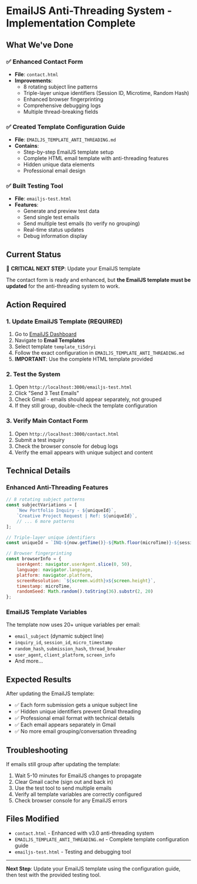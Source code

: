# EmailJS Anti-Threading System - Implementation Complete

## What We've Done

### ✅ Enhanced Contact Form
- **File**: `contact.html`
- **Improvements**:
  - 8 rotating subject line patterns
  - Triple-layer unique identifiers (Session ID, Microtime, Random Hash)
  - Enhanced browser fingerprinting
  - Comprehensive debugging logs
  - Multiple thread-breaking fields

### ✅ Created Template Configuration Guide
- **File**: `EMAILJS_TEMPLATE_ANTI_THREADING.md`
- **Contains**:
  - Step-by-step EmailJS template setup
  - Complete HTML email template with anti-threading features
  - Hidden unique data elements
  - Professional email design

### ✅ Built Testing Tool
- **File**: `emailjs-test.html`
- **Features**:
  - Generate and preview test data
  - Send single test emails
  - Send multiple test emails (to verify no grouping)
  - Real-time status updates
  - Debug information display

## Current Status

🔴 **CRITICAL NEXT STEP**: Update your EmailJS template

The contact form is ready and enhanced, but **the EmailJS template must be updated** for the anti-threading system to work.

## Action Required

### 1. Update EmailJS Template (REQUIRED)
1. Go to [EmailJS Dashboard](https://dashboard.emailjs.com)
2. Navigate to **Email Templates**
3. Select template `template_ti5dryi`
4. Follow the exact configuration in `EMAILJS_TEMPLATE_ANTI_THREADING.md`
5. **IMPORTANT**: Use the complete HTML template provided

### 2. Test the System
1. Open `http://localhost:3000/emailjs-test.html`
2. Click "Send 3 Test Emails"
3. Check Gmail - emails should appear separately, not grouped
4. If they still group, double-check the template configuration

### 3. Verify Main Contact Form
1. Open `http://localhost:3000/contact.html`
2. Submit a test inquiry
3. Check the browser console for debug logs
4. Verify the email appears with unique subject and content

## Technical Details

### Enhanced Anti-Threading Features
```javascript
// 8 rotating subject patterns
const subjectVariations = [
    `New Portfolio Inquiry - ${uniqueId}`,
    `Creative Project Request | Ref: ${uniqueId}`,
    // ... 6 more patterns
];

// Triple-layer unique identifiers
const uniqueId = `INQ-${now.getTime()}-${Math.floor(microTime)}-${sessionId}`;

// Browser fingerprinting
const browserInfo = {
    userAgent: navigator.userAgent.slice(0, 50),
    language: navigator.language,
    platform: navigator.platform,
    screenResolution: `${screen.width}x${screen.height}`,
    timestamp: microTime,
    randomSeed: Math.random().toString(36).substr(2, 20)
};
```

### EmailJS Template Variables
The template now uses 20+ unique variables per email:
- `email_subject` (dynamic subject line)
- `inquiry_id`, `session_id`, `micro_timestamp`
- `random_hash`, `submission_hash`, `thread_breaker`
- `user_agent`, `client_platform`, `screen_info`
- And more...

## Expected Results

After updating the EmailJS template:
- ✅ Each form submission gets a unique subject line
- ✅ Hidden unique identifiers prevent Gmail threading
- ✅ Professional email format with technical details
- ✅ Each email appears separately in Gmail
- ✅ No more email grouping/conversation threading

## Troubleshooting

If emails still group after updating the template:
1. Wait 5-10 minutes for EmailJS changes to propagate
2. Clear Gmail cache (sign out and back in)
3. Use the test tool to send multiple emails
4. Verify all template variables are correctly configured
5. Check browser console for any EmailJS errors

## Files Modified
- `contact.html` - Enhanced with v3.0 anti-threading system
- `EMAILJS_TEMPLATE_ANTI_THREADING.md` - Complete template configuration guide
- `emailjs-test.html` - Testing and debugging tool

---

**Next Step**: Update your EmailJS template using the configuration guide, then test with the provided testing tool.
